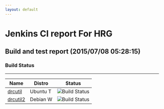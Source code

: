 ```yaml
---
layout: default
---
```

# Jenkins CI report For HRG
## Build and test report (2015/07/08 05:28:15)
### Build Status
___
  
|Name|Distro|Status|
|---|---|---|
|[drcutil](http://jenkinshrg.github.io/drcutil)|<span class='badge'>Ubuntu T</span>|![Build Status](http://jenkinshrg.github.io/drcutil/badge.svg)|
|[drcutil2](http://jenkinshrg.github.io/drcutil2)|<span class='badge'>Debian W</span>|![Build Status](http://jenkinshrg.github.io/drcutil2/badge.svg)|
